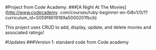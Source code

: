 #Project from Code Academy:
###[A Night At The Movies](http://www.codecademy
.com/courses/ruby-beginner-en-0i8v1/0/1?curriculum_id=5059f8619189a5000201fbcb)

This project uses CRUD to add, display, update, and delete movies and associated ratings!

#Updates
###Version 1:
standard code from Code academy